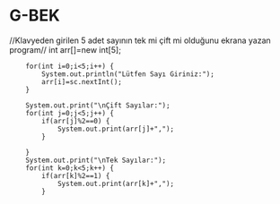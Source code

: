 # G-BEK
   //Klavyeden girilen 5 adet sayının tek mi çift mi olduğunu ekrana yazan program//
   int arr[]=new int[5];
		
		for(int i=0;i<5;i++) {
			System.out.println("Lütfen Sayı Giriniz:");
			arr[i]=sc.nextInt();
		}
		
		System.out.print("\nÇift Sayılar:");
		for(int j=0;j<5;j++) {
			if(arr[j]%2==0) {
				System.out.print(arr[j]+",");
			}
			
		}
		System.out.print("\nTek Sayılar:");
		for(int k=0;k<5;k++) {
			if(arr[k]%2==1) {
				System.out.print(arr[k]+",");
			}
